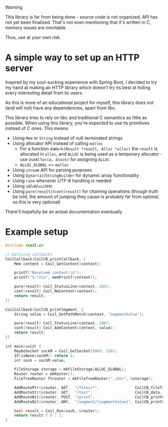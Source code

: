 > [!WARNING]
> This library is far from being done - source code is not
  organized, API has not yet been finalized. That's not even
  mentioning that it's written in C, memory issues are inevitable.
>
> Thus, use at your own risk.

# A simple way to set up an HTTP server

Inspired by my soul-sucking experience with Spring Boot, I decided
to try my hand at making an HTTP library which doesn't try its best
at hiding every interesting detail from its users.

As this is more of an educational project for myself, this library
does not (and will not) have any dependencies, apart from libc.

This library tries to rely on libc and traditional C semantics as
little as possible. When using this library, you're expected to use
its primitives instead of C ones. This means:

- Using `Mem` or `String` instead of null-terminated strings
- Using allocator API instead of calling `malloc`
    - For a function `doWork(Result *result, Alloc *alloc)`
      the `result` is allocated in `alloc`, and `ALLOC` is
      being used as a temporary allocator - use
      `UseAlloc(a, block)` for assigning `ALLOC`
    - `ALLOC_GLOBAL` == `malloc`
- Using `stream` API for parsing purposes
- Using `Dynar(a)`/`StringBuilder` for dynamic array functionality
- Using `rune` whenever UTF-8 handling is needed
- Using `i8`/`u8`/`usz`/etc
- Using `pure(result)`/`cont(result)` for chaining operations
  (though truth be told, the amount of jumping they cause is
  probably far from optimal, so this is very optional)

There'll hopefully be an actual documentation eventually

# Example setup

```c
#include <coil.c>

// Defining callbacks
CoilCallback(CoilCB_printCallback, {
    Mem content = Coil_GetContent(context);

    printf("Received content:\n");
    printf("%.*s\n", memPrintf(content));

    pure(result) Coil_StatusLine(context, 204);
    cont(result) Coil_NoContent(context);
    return result;
})

CoilCallback(CoilCB_printSegment, {
    String value = Coil_GetPathMatch(context, "segmentValue");

    pure(result) Coil_StatusLine(context, 200);
    cont(result) Coil_AddContent(context, value);
    return result;
})

int main(void) {
    MaybeSocket sockM = Coil_GetSocket(6969, 128);
    if(isNone(sockM)) return 1;
    int sock = sockM.value;

    FileStorage storage = mkFileStorage(ALLOC_GLOBAL);
    Router router = mkRouter();
    FileTreeRouter ftrouter = mkFileTreeRouter("./dir", &storage);

    AddRoutePtr(&router, GET,  "/files/*",                CoilCB_fileTree, FileTreeRouter, &ftrouter);
    AddRouteStr(&router, GET,  "/test",                   CoilCB_data, "<body><h1>Test!</h1></body>");
    AddRouteNil(&router, POST, "/print",                  CoilCB_printCallback);
    AddRouteNil(&router, ANY,  "/segment/{segmentValue}", CoilCB_printSegment);

    bool result = Coil_Run(sock, &router);
    return result ? 0 : 1;
}
```
